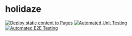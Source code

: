 # holidaze
[![Deploy static content to Pages](https://github.com/May-Tove/holidaze/actions/workflows/deploy.yml/badge.svg)](https://github.com/May-Tove/holidaze/actions/workflows/deploy.yml)
[![Automated Unit Testing](https://github.com/May-Tove/holidaze/actions/workflows/unit-test.yml/badge.svg)](https://github.com/May-Tove/holidaze/actions/workflows/unit-test.yml)
[![Automated E2E Testing](https://github.com/May-Tove/holidaze/actions/workflows/e2e-test.yml/badge.svg)](https://github.com/May-Tove/holidaze/actions/workflows/e2e-test.yml)
